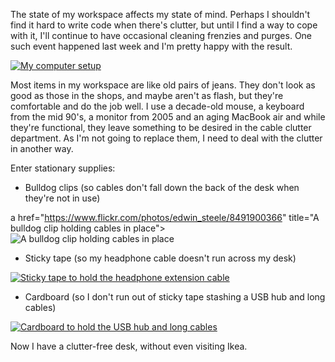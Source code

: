<!--
.. title: Reducing cable clutter with stationary supplies
.. slug: reducing-cable-clutter-with-stationary-supplies
.. date: 2013/02/20 07:37:27
.. spellcheck_exceptions: workspace,workspace,Ikea,MacBook,USB,aging,edwin,flickr,href,https,img,jpg,ri,src,srcset,steele,vw,www
.. tags: Technology
.. link: 
.. description: 
-->


The state of my workspace affects my state of mind. Perhaps I shouldn't find it hard to write code when there's clutter, but until I find a way to cope with it, I'll continue to have occasional cleaning frenzies and purges. One such event happened last week and I'm pretty happy with the result.

<a href="https://www.flickr.com/photos/edwin_steele/8484480837" title="My computer setup">
 <img class="ri"
   src="/assets/pictures/8484480837/medium_500.jpg"
   sizes="(max-width: 50em) 100vw,
          (min-width: 50em) 66vw"
   srcset="/assets/pictures/8484480837/small_240.jpg 240w, /assets/pictures/8484480837/medium_500.jpg 500w, /assets/pictures/8484480837/large_1024.jpg 1024w, /assets/pictures/8484480837/large-2048_2048.jpg 2048w"
   alt="My computer setup">
</a>

Most items in my workspace are like old pairs of jeans. They don't look as good as those in the shops, and maybe aren't as flash, but they're comfortable and do the job well. I use a decade-old mouse, a keyboard from the mid 90's, a monitor from 2005 and an aging MacBook air and while they're functional, they leave something to be desired in the cable clutter department. As I'm not going to replace them, I need to deal with the clutter in another way.

Enter stationary supplies:

-   Bulldog clips (so cables don't fall down the back of the desk when they're not in use)

a href="https://www.flickr.com/photos/edwin_steele/8491900366" title="A bulldog clip holding cables in place">
 <img class="ri"
   src="/assets/pictures/8491900366/medium_374.jpg"
   sizes="(max-width: 50em) 100vw,
          (min-width: 50em) 66vw"
   srcset="/assets/pictures/8491900366/small_179.jpg 179w, /assets/pictures/8491900366/medium_374.jpg 374w, /assets/pictures/8491900366/large_765.jpg 765w, /assets/pictures/8491900366/large-2048_1530.jpg 1530w"
   alt="A bulldog clip holding cables in place">
</a>

-   Sticky tape (so my headphone cable doesn't run across my desk)

<a href="https://www.flickr.com/photos/edwin_steele/8490798077" title="Sticky tape to hold the headphone extension cable">
 <img class="ri"
   src="/assets/pictures/8490798077/medium_500.jpg"
   sizes="(max-width: 50em) 100vw,
          (min-width: 50em) 66vw"
   srcset="/assets/pictures/8490798077/small_240.jpg 240w, /assets/pictures/8490798077/medium_500.jpg 500w, /assets/pictures/8490798077/large_1024.jpg 1024w, /assets/pictures/8490798077/large-2048_2048.jpg 2048w"
   alt="Sticky tape to hold the headphone extension cable">
</a>

-   Cardboard (so I don't run out of sticky tape stashing a USB hub and long cables)

<a href="https://www.flickr.com/photos/edwin_steele/8491899784" title="Cardboard to hold the USB hub and long cables">
 <img class="ri"
   src="/assets/pictures/8491899784/medium_500.jpg"
   sizes="(max-width: 50em) 100vw,
          (min-width: 50em) 66vw"
   srcset="/assets/pictures/8491899784/small_240.jpg 240w, /assets/pictures/8491899784/medium_500.jpg 500w, /assets/pictures/8491899784/large_1024.jpg 1024w, /assets/pictures/8491899784/large-2048_2048.jpg 2048w"
   alt="Cardboard to hold the USB hub and long cables">
</a>

Now I have a clutter-free desk, without even visiting Ikea.

